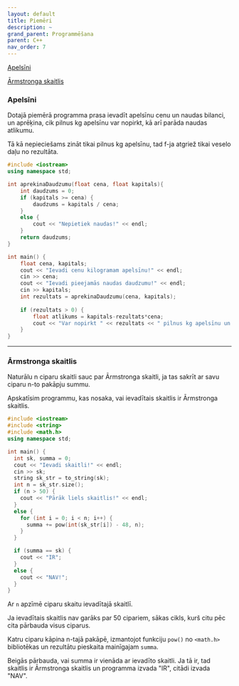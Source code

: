 ```yaml
---
layout: default
title: Piemēri
description: ~
grand_parent: Programmēšana
parent: C++
nav_order: 7
---
```


[Apelsīni](#apelsini)

[Ārmstronga skaitlis](#armstr)

### Apelsīni <a id="apelsini"></a>

Dotajā piemērā programma prasa ievadīt apelsīnu cenu un naudas bilanci, un aprēķina, cik pilnus kg apelsīnu var nopirkt, kā arī parāda naudas atlikumu.

Tā kā nepieciešams zināt tikai pilnus kg apelsīnu, tad f-ja atgriež tikai veselo daļu no rezultāta.

~~~cpp
#include <iostream>
using namespace std;

int aprekinaDaudzumu(float cena, float kapitals){
    int daudzums = 0;
    if (kapitals >= cena) {
        daudzums = kapitals / cena;
    }
    else { 
        cout << "Nepietiek naudas!" << endl; 
    }
    return daudzums;
}

int main() {
    float cena, kapitals;
    cout << "Ievadi cenu kilogramam apelsīnu!" << endl;
    cin >> cena;
    cout << "Ievadi pieejamās naudas daudzumu!" << endl;
    cin >> kapitals;
    int rezultats = aprekinaDaudzumu(cena, kapitals);
    
    if (rezultats > 0) { 
        float atlikums = kapitals-rezultats*cena;
        cout << "Var nopirkt " << rezultats << " pilnus kg apelsīnu un pāri paliek " << atlikums << " eiro."; 
    }
}
~~~

---

### Ārmstronga skaitlis <a id="armstr"></a>

Naturālu n ciparu skaitli sauc par Ārmstronga skaitli, ja tas sakrīt ar savu ciparu n-to pakāpju summu. 

Apskatīsim programmu, kas nosaka, vai ievadītais skaitlis ir Ārmstronga skaitlis.

~~~cpp
#include <iostream>
#include <string>
#include <math.h>
using namespace std;

int main() {
  int sk, summa = 0;
  cout << "Ievadi skaitli!" << endl;
  cin >> sk;
  string sk_str = to_string(sk);
  int n = sk_str.size();
  if (n > 50) {
    cout << "Pārāk liels skaitlis!" << endl;
  }
  else {
    for (int i = 0; i < n; i++) {
      summa += pow(int(sk_str[i]) - 48, n);
    }
  }

  if (summa == sk) {
    cout << "IR";
  }
  else {
    cout << "NAV!";
  }
}
~~~

Ar `n` apzīmē ciparu skaitu ievadītajā skaitlī. 

Ja ievadītais skaitlis nav garāks par 50 cipariem, sākas cikls, kurš citu pēc cita pārbauda visus ciparus. 

Katru ciparu kāpina n-tajā pakāpē, izmantojot funkciju `pow()` no `<math.h>` bibliotēkas un rezultātu pieskaita mainīgajam `summa`.

Beigās pārbauda, vai summa ir vienāda ar ievadīto skaitli. Ja tā ir, tad skaitlis ir Ārmstronga skaitlis un programma izvada "IR", citādi izvada "NAV".